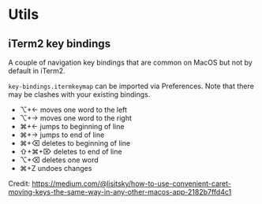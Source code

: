 # Utils

## iTerm2 key bindings
A couple of navigation key bindings that are common on MacOS but not by default in iTerm2.

`key-bindings.itermkeymap` can be imported via Preferences. Note that there may be clashes with your existing bindings.

 - ⌥+← moves one word to the left
 - ⌥+→ moves one word to the right
 - ⌘+← jumps to beginning of line 
 - ⌘+→ jumps to end of line
 - ⌘+⌫ deletes to beginning of line
 - ⇧+⌘+⌦ deletes to end of line
 - ⌥+⌫ deletes one word
 - ⌘+Z undoes changes

 Credit: https://medium.com/@lisitsky/how-to-use-convenient-caret-moving-keys-the-same-way-in-any-other-macos-app-2182b7ffd4c1